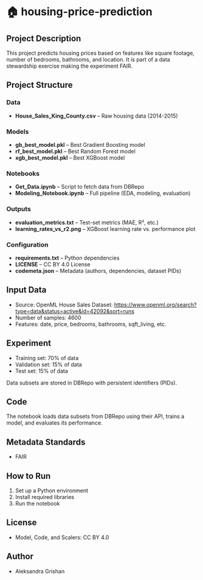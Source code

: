 # 🏠 housing-price-prediction

## Project Description
This project predicts housing prices based on features like square footage, number of bedrooms, bathrooms, and location. It is part of a data stewardship exercise making the experiment FAIR.

## Project Structure  

### Data  
- **House_Sales_King_County.csv** – Raw housing data (2014-2015)   

### Models  
- **gb_best_model.pkl** – Best Gradient Boosting model  
- **rf_best_model.pkl** – Best Random Forest model  
- **xgb_best_model.pkl** – Best XGBoost model  

### Notebooks  
- **Get_Data.ipynb** – Script to fetch data from DBRepo  
- **Modeling_Notebook.ipynb** – Full pipeline (EDA, modeling, evaluation)   

### Outputs  
- **evaluation_metrics.txt** – Test-set metrics (MAE, R², etc.)  
- **learning_rates_vs_r2.png** – XGBoost learning rate vs. performance plot  

### Configuration  
- **requirements.txt** – Python dependencies  
- **LICENSE** – CC BY 4.0 License   
- **codemeta.json** – Metadata (authors, dependencies, dataset PIDs) 

## Input Data
- Source: OpenML House Sales Dataset: https://www.openml.org/search?type=data&status=active&id=42092&sort=runs
- Number of samples: 4600
- Features: date, price, bedrooms, bathrooms, sqft_living, etc.

## Experiment
- Training set: 70% of data
- Validation set: 15% of data
- Test set: 15% of data

Data subsets are stored in DBRepo with persistent identifiers (PIDs).

## Code
The notebook loads data subsets from DBRepo using their API, trains a model, and evaluates its performance.

## Metadata Standards
- FAIR

## How to Run
1. Set up a Python environment
2. Install required libraries
3. Run the notebook

## License
- Model, Code, and Scalers: CC BY 4.0

## Author
- Aleksandra Grishan


